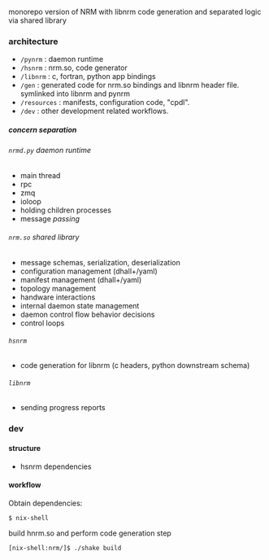 monorepo version of NRM with libnrm code generation and separated logic via shared library

### architecture

- `/pynrm` : daemon runtime
- `/hsnrm` : nrm.so, code generator
- `/libnrm` : c, fortran, python app bindings
- `/gen` : generated code for nrm.so bindings and libnrm header file. symlinked into libnrm and pynrm
- `/resources` : manifests, configuration code, "cpdl".
- `/dev` : other development related workflows.

##### concern separation

###### `nrmd.py` daemon runtime
- main thread 
- rpc
- zmq
- ioloop
- holding children processes
- message *passing*
###### `nrm.so` shared library
- message schemas, serialization, deserialization
- configuration management (dhall+/yaml)
- manifest management (dhall+/yaml)
- topology management
- handware interactions
- internal daemon state management
- daemon control flow behavior decisions
- control loops
###### `hsnrm`
- code generation for libnrm (c headers, python downstream schema)
###### `libnrm`
- sending progress reports

### dev

#### structure

- hsnrm dependencies

#### workflow

Obtain dependencies:
```
$ nix-shell
```

build hnrm.so and perform code generation step
```
[nix-shell:nrm/]$ ./shake build
```
